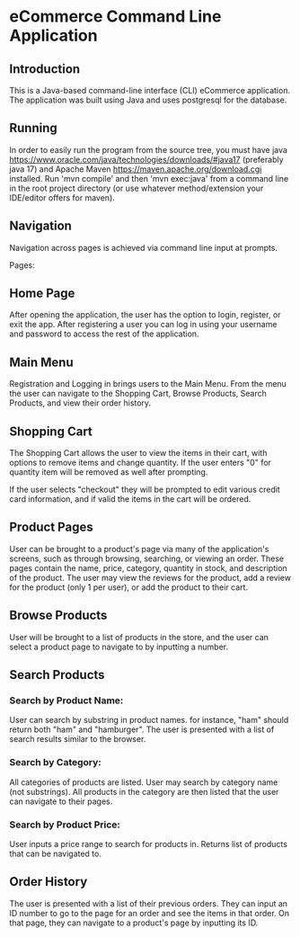 # eCommerce Command Line Application

## Introduction

This is a Java-based command-line interface (CLI) eCommerce application. The application was built using Java and uses postgresql for the database.

## Running
In order to easily run the program from the source tree, you must have java https://www.oracle.com/java/technologies/downloads/#java17 (preferably java 17) and Apache Maven https://maven.apache.org/download.cgi installed. Run 'mvn compile' and then 'mvn exec:java' from a command line in the root project directory (or use whatever method/extension your IDE/editor offers for maven).

## Navigation
Navigation across pages is achieved via command line input at prompts.

Pages:

## Home Page
After opening the application, the user has the option to login, register, or exit the app. After registering a user you can log in using your username and password to access the rest of the application.

## Main Menu
Registration and Logging in brings users to the Main Menu.
From the menu the user can navigate to the Shopping Cart, Browse Products, Search Products, and view their order history.

## Shopping Cart
The Shopping Cart allows the user to view the items in their cart, with options to remove items and change quantity. If the user enters "0" for quantity item will be removed as well after prompting.

If the user selects "checkout" they will be prompted to edit various credit card information, and if valid the items in the cart will be ordered.

## Product Pages
User can be brought to a product's page via many of the application's screens, such as through browsing, searching, or viewing an order.
These pages contain the name, price, category, quantity in stock, and description of the product.
The user may view the reviews for the product, add a review for the product (only 1 per user), or add the product to their cart.

## Browse Products
User will be brought to a list of products in the store, and the user can select a product page to navigate to by inputting a number.

## Search Products
### Search by Product Name:
User can search by substring in product names. for instance, "ham" should return both "ham" and "hamburger". The user is presented with a list of search results similar to the browser.

### Search by Category:
All categories of products are listed. User may search by category name (not substrings). All products in the category are then listed that the user can navigate to their pages.

### Search by Product Price:
User inputs a price range to search for products in. Returns list of products that can be navigated to.

## Order History
The user is presented with a list of their previous orders.
They can input an ID number to go to the page for an order and see the items in that order.
On that page, they can navigate to a product's page by inputting its ID.